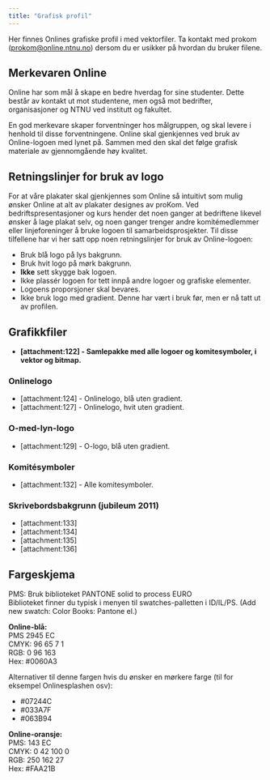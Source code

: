 ```yaml
---
title: "Grafisk profil"
---
```


Her finnes Onlines grafiske profil i med vektorfiler. Ta kontakt med prokom (prokom@online.ntnu.no) dersom du er usikker på hvordan du bruker filene.

## Merkevaren Online
Online har som mål å skape en bedre hverdag for sine studenter. Dette består av kontakt ut mot studentene, men også mot bedrifter, organisasjoner og NTNU ved institutt og fakultet. 

En god merkevare skaper forventninger hos målgruppen, og skal levere i henhold til disse forventningene.
Online skal gjenkjennes ved bruk av Online-logoen med lynet på. Sammen med den skal det følge grafisk materiale av gjennomgående høy kvalitet.

## Retningslinjer for bruk av logo

For at våre plakater skal gjenkjennes som Online så intuitivt som mulig ønsker Online at alt av plakater designes av proKom. Ved bedriftspresentasjoner og kurs hender det noen ganger at bedriftene likevel ønsker å lage plakat selv, og noen ganger trenger andre komitémedlemmer eller linjeforeninger å bruke logoen til samarbeidsprosjekter. Til disse tilfellene har vi her satt opp noen retningslinjer for bruk av Online-logoen:


* Bruk blå logo på lys bakgrunn.
* Bruk hvit logo på mørk bakgrunn.
* **Ikke** sett skygge bak logoen.
* Ikke plassér logoen for tett innpå andre logoer og grafiske elementer.
* Logoens proporsjoner skal bevares.  
* Ikke bruk logo med gradient. Denne har vært i bruk før, men er nå tatt ut av profilen.

## Grafikkfiler

* **[attachment:122] - Samlepakke med alle logoer og komitesymboler, i vektor og bitmap.**

### Onlinelogo


* [attachment:124] - Onlinelogo, blå uten gradient.
* [attachment:127] - Onlinelogo, hvit uten gradient.

### O-med-lyn-logo

* [attachment:129] - O-logo, blå uten gradient.

### Komitésymboler

* [attachment:132] - Alle komitesymboler.

### Skrivebordsbakgrunn (jubileum 2011)

* [attachment:133]
* [attachment:134]
* [attachment:135]
* [attachment:136]

## Fargeskjema

PMS: Bruk biblioteket PANTONE solid to process EURO  
Biblioteket finner du typisk i menyen til swatches-palletten i ID/IL/PS. (Add new swatch: Color Books: Pantone el.)

**Online-blå:**  
PMS 2945 EC  
CMYK: 96 65 7 1  
RGB: 0 96 163  
Hex: #0060A3  

Alternativer til denne fargen hvis du ønsker en mørkere farge (til for eksempel Onlinesplashen osv):  
* #07244C  
* #033A7F
* #063B94

**Online-oransje:**  
PMS: 143 EC  
CMYK: 0 42 100 0  
RGB: 250 162 27  
Hex: #FAA21B